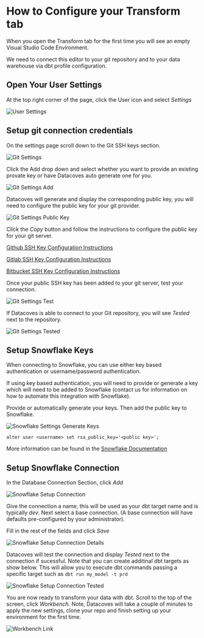 # How to Configure your Transform tab

When you open the Transform tab for the first time you will see an empty Visual Studio Code Environment.

We need to connect this editor to your git repository and to your data warehouse via dbt profile configuration.

## Open Your User Settings

At the top right corner of the page, click the User icon and select _Settings_

![User Settings](./assets/user_settings.png)

## Setup git connection credentials

On the settings page scroll down to the Git SSH keys section.

![Git Settings](./assets/user_settings_git.png)

Click the Add drop down and select whether you want to provide an existing provate key or have Datacoves auto generate one for you.

![Git Settings Add](./assets/user_settings_git2.png)

Datacoves will generate and display the corresponding public key, you will need to configure the public key for your git provider.

![Git Settings Public Key](./assets/user_settings_git3.png)

Click the _Copy_ button and follow the instructions to configure the public key for your git server.

[Github SSH Key Configuration Instructions](https://docs.github.com/en/authentication/connecting-to-github-with-ssh/adding-a-new-ssh-key-to-your-github-account)

[Gitlab SSH Key Configuration Instructions](https://www.theserverside.com/blog/Coffee-Talk-Java-News-Stories-and-Opinions/How-to-configure-GitLab-SSH-keys-for-secure-Git-connections#:~:text=Configure%20GitLab%20SSH%20keys,-Log%20into%20GitLab%20and%20click)

[Bitbucket SSH Key Configuration Instructions](https://dev.to/jorge_rockr/configuring-ssh-key-for-bitbucket-repositories-2925)

Once your public SSH key has been added to your git server, test your connection.

![Git Settings Test](./assets/user_settings_git4.png)

If Datacoves is able to connect to your Git repository, you will see _Tested_ next to the repository.

![Git Settings Tested](./assets/user_settings_git5.png)

## Setup Snowflake Keys

When connecting to Snowflake, you can use either key based authentication or username/password authentication.

If using key based authentication, you will need to provide or generate a key which will need to be added to Snowflake (contact us for information on how to automate this integration with Snowflake).

Provide or automatically generate your keys. Then add the public key to Snowflake.

![Snowflake Settings Generate Keys](./assets/user_settings_snowflake.png)

```
alter user <username> set rsa_public_key='<public key>';
```

More information can be found in the [Snowflake Documentation](https://docs.snowflake.com/en/user-guide/key-pair-auth.html#step-4-assign-the-public-key-to-a-snowflake-user)

## Setup Snowflake Connection

In the Database Connection Section, click _Add_

![Snowflake Setup Connection](./assets/user_settings_snowflake2.png)

Give the connection a name, this will be used as your dbt target name and is typically _dev_. Next select a base connection. (A base connection will have defaults pre-configured by your administrator).

Fill in the rest of the fields and click _Save_

![Snowflake Setup Connection Details](./assets/user_settings_snowflake3.png)

Datacoves will test the connection and display _Tested_ next to the connection if sucessful. Note that you can create additinal dbt targets as show below. This will allow you to execute dbt commands passing a specific target such as `dbt run my_model -t prd`

![Snowflake Setup Connection Tested](./assets/user_settings_snowflake4.png)

You are now ready to transform your data with dbt. Scroll to the top of the screen, click _Workbench_. Note, Datacoves will take a couple of minutes to apply the new settings, clone your repo and finish setting up your environment for the first time.

![Workbench Link](./assets/user_settings_workbench.png)
